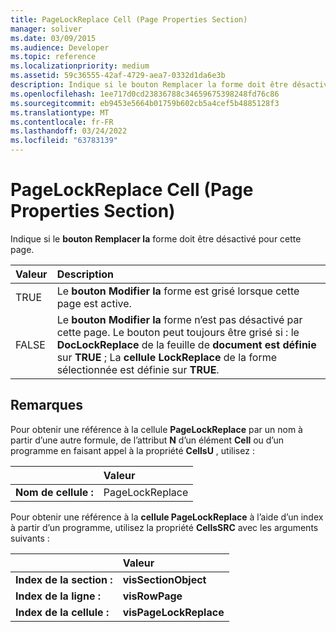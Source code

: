 ```yaml
---
title: PageLockReplace Cell (Page Properties Section)
manager: soliver
ms.date: 03/09/2015
ms.audience: Developer
ms.topic: reference
ms.localizationpriority: medium
ms.assetid: 59c36555-42af-4729-aea7-0332d1da6e3b
description: Indique si le bouton Remplacer la forme doit être désactivé pour cette page.
ms.openlocfilehash: 1ee717d0cd23836788c34659675398248fd76c86
ms.sourcegitcommit: eb9453e5664b01759b602cb5a4cef5b4885128f3
ms.translationtype: MT
ms.contentlocale: fr-FR
ms.lasthandoff: 03/24/2022
ms.locfileid: "63783139"
---
```

# <a name="pagelockreplace-cell-page-properties-section"></a>PageLockReplace Cell (Page Properties Section)

Indique si le **bouton Remplacer la** forme doit être désactivé pour cette page. 
  
|**Valeur**|**Description**|
|:-----|:-----|
|TRUE  <br/> |Le **bouton Modifier la** forme est grisé lorsque cette page est active. |
|FALSE  <br/> |Le **bouton Modifier la** forme n’est pas désactivé par cette page. Le bouton peut toujours être grisé si : le **DocLockReplace** de la feuille de **document est définie** sur **TRUE** ; La **cellule LockReplace** de la forme sélectionnée est définie sur **TRUE**. |
   
## <a name="remarks"></a>Remarques

Pour obtenir une référence à la cellule **PageLockReplace** par un nom à partir d’une autre formule, de l’attribut **N** d’un élément **Cell** ou d’un programme en faisant appel à la propriété **CellsU** , utilisez : 
  
||Valeur |
|:-----|:-----|
| **Nom de cellule :**  <br/> | PageLockReplace  <br/> |
   
Pour obtenir une référence à la **cellule PageLockReplace** à l’aide d’un index à partir d’un programme, utilisez la propriété **CellsSRC** avec les arguments suivants : 
  
||Valeur |
|:-----|:-----|
| **Index de la section :**  <br/> |**visSectionObject** <br/> |
| **Index de la ligne :**  <br/> |**visRowPage** <br/> |
| **Index de la cellule :**  <br/> |**visPageLockReplace** <br/> |
   


